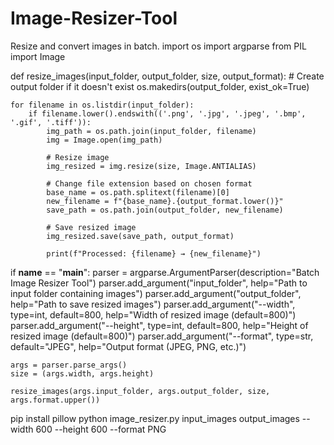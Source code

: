 # Image-Resizer-Tool
Resize and convert images in batch.
import os
import argparse
from PIL import Image

def resize_images(input_folder, output_folder, size, output_format):
    # Create output folder if it doesn't exist
    os.makedirs(output_folder, exist_ok=True)

    for filename in os.listdir(input_folder):
        if filename.lower().endswith(('.png', '.jpg', '.jpeg', '.bmp', '.gif', '.tiff')):
            img_path = os.path.join(input_folder, filename)
            img = Image.open(img_path)

            # Resize image
            img_resized = img.resize(size, Image.ANTIALIAS)

            # Change file extension based on chosen format
            base_name = os.path.splitext(filename)[0]
            new_filename = f"{base_name}.{output_format.lower()}"
            save_path = os.path.join(output_folder, new_filename)

            # Save resized image
            img_resized.save(save_path, output_format)

            print(f"Processed: {filename} → {new_filename}")

if __name__ == "__main__":
    parser = argparse.ArgumentParser(description="Batch Image Resizer Tool")
    parser.add_argument("input_folder", help="Path to input folder containing images")
    parser.add_argument("output_folder", help="Path to save resized images")
    parser.add_argument("--width", type=int, default=800, help="Width of resized image (default=800)")
    parser.add_argument("--height", type=int, default=800, help="Height of resized image (default=800)")
    parser.add_argument("--format", type=str, default="JPEG", help="Output format (JPEG, PNG, etc.)")

    args = parser.parse_args()
    size = (args.width, args.height)

    resize_images(args.input_folder, args.output_folder, size, args.format.upper())
pip install pillow
python image_resizer.py input_images output_images --width 600 --height 600 --format PNG
